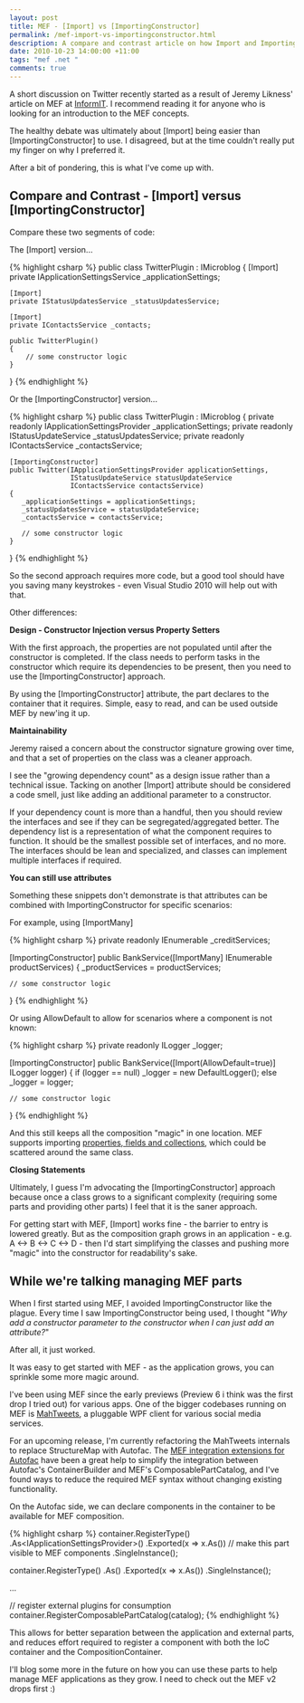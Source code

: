 ```yaml
---
layout: post
title: MEF - [Import] vs [ImportingConstructor]
permalink: /mef-import-vs-importingconstructor.html
description: A compare and contrast article on how Import and ImportingConstructor behave, and the potential pitfalls to watch for
date: 2010-10-23 14:00:00 +11:00
tags: "mef .net "
comments: true
---
```



A short discussion on Twitter recently started as a result of Jeremy Likness' article on MEF at [InformIT][1]. I recommend reading it for anyone who is looking for an introduction to the MEF concepts.

The healthy debate was ultimately about [Import] being easier than [ImportingConstructor] to use. I disagreed, but at the time couldn't really put my finger on why I preferred it.

After a bit of pondering, this is what I've come up with.

Compare and Contrast - [Import] versus [ImportingConstructor]
----------------------------------------

Compare these two segments of code:

The [Import] version...

{% highlight csharp %}
public class TwitterPlugin : IMicroblog
{
    [Import]
    private IApplicationSettingsService _applicationSettings;

    [Import]
    private IStatusUpdatesService _statusUpdatesService;

    [Import]
    private IContactsService _contacts;

    public TwitterPlugin()
    {
        // some constructor logic
    }
}
{% endhighlight %}

Or the [ImportingConstructor] version...

{% highlight csharp %}
public class TwitterPlugin : IMicroblog
{
    private readonly IApplicationSettingsProvider _applicationSettings;
    private readonly IStatusUpdateService _statusUpdatesService;
    private readonly IContactsService _contactsService;

    [ImportingConstructor]
    public Twitter(IApplicationSettingsProvider applicationSettings,
                   IStatusUpdateService statusUpdateService
                   IContactsService contactsService)
    {
       _applicationSettings = applicationSettings;
       _statusUpdatesService = statusUpdateService;
       _contactsService = contactsService;

       // some constructor logic
    }
}
{% endhighlight %}

So the second approach requires more code, but a good tool should have you saving many keystrokes - even Visual Studio 2010 will help out with that.

Other differences:

**Design - Constructor Injection versus Property Setters**

With the first approach, the properties are not populated until after the constructor is completed. If the class needs to perform tasks in the constructor which require its dependencies to be present, then you need to use the [ImportingConstructor] approach.

By using the [ImportingConstructor] attribute, the part declares to the container that it requires. Simple, easy to read, and can be used outside MEF by new'ing it up.

**Maintainability**

Jeremy raised a concern about the constructor signature growing over time, and that a set of properties on the class was a cleaner approach.

I see the "growing dependency count" as a design issue rather than a technical issue. Tacking on another [Import] attribute should be considered a code smell, just like adding an additional parameter to a constructor.

If your dependency count is more than a handful, then you should review the interfaces and see if they can be segregated/aggregated better. The dependency list is a representation of what the component requires to function. It should be the smallest possible set of interfaces, and no more. The interfaces should be lean and specialized, and classes can implement multiple interfaces if required.

**You can still use attributes**

Something these snippets don't demonstrate is that attributes can be combined with ImportingConstructor for specific scenarios:

For example, using [ImportMany]

{% highlight csharp %}
private readonly IEnumerable<ICreditService> _creditServices;

[ImportingConstructor]
public BankService([ImportMany] IEnumerable<IProductServices> productServices)
{
    _productServices = productServices;

    // some constructor logic
}
{% endhighlight %}

Or using AllowDefault to allow for scenarios where a component is not known:

{% highlight csharp %}
private readonly ILogger _logger;

[ImportingConstructor]
public BankService([Import(AllowDefault=true)] ILogger logger)
{
    if (logger == null)
        _logger = new DefaultLogger();
    else
        _logger = logger;

    // some constructor logic
}
{% endhighlight %}

And this still keeps all the composition "magic" in one location. MEF supports importing [properties, fields and collections][2], which could be scattered around the same class.

**Closing Statements**

Ultimately, I guess I'm advocating the [ImportingConstructor] approach because once a class grows to a significant complexity (requiring some parts and providing other parts) I feel that it is the saner approach.

For getting start with MEF, [Import] works fine - the barrier to entry is lowered greatly. But as the composition graph grows in an application - e.g. A &lt;-&gt; B &lt;-&gt; C &lt;-&gt; D - then I'd start simplifying the classes and pushing more "magic" into the constructor for readability's sake.

## While we're talking managing MEF parts

When I first started using MEF, I avoided ImportingConstructor like the plague. Every time I saw ImportingConstructor being used, I thought "*Why add a constructor parameter to the constructor when I can just add an attribute?*"

After all, it just worked.

It was easy to get started with MEF - as the application grows, you can sprinkle some more magic around.

I've been using MEF since the early previews (Preview 6 i think was the first drop I tried out) for various apps. One of the bigger codebases running on MEF is [MahTweets][3], a pluggable WPF client for various social media services.

For an upcoming release, I'm currently refactoring the MahTweets internals to replace StructureMap with Autofac. The [MEF integration extensions for Autofac][4] have been a great help to simplify the integration between Autofac's ContainerBuilder and MEF's ComposablePartCatalog, and I've found ways to reduce the required MEF syntax without changing existing functionality.

On the Autofac side, we can declare components in the container to be available for MEF composition.

{% highlight csharp %}
container.RegisterType<ApplicationSettingsProvider>()
         .As<IApplicationSettingsProvider&gt;()
         .Exported(x => x.As<IApplicationSettingsProvider>()) // make this part visible to MEF components
         .SingleInstance();

container.RegisterType<PluginSettingsProvider>()
         .As<IPluginSettingsProvider>()
         .Exported(x => x.As<IPluginSettingsProvider>())
         .SingleInstance();

...

// register external plugins for consumption
container.RegisterComposablePartCatalog(catalog);
{% endhighlight %}

This allows for better separation between the application and external parts, and reduces effort required to register a component with both the IoC container and the CompositionContainer.

I'll blog some more in the future on how you can use these parts to help manage MEF applications as they grow. I need to check out the MEF v2 drops first :)


  [1]: http://www.informit.com/articles/article.aspx?p=1635818
  [2]: http://mef.codeplex.com/wikipage?title=Declaring%20Imports&referringTitle=Guide
  [3]: http://www.mahtweets.com/
  [4]: http://code.google.com/p/autofac/wiki/MefIntegration

